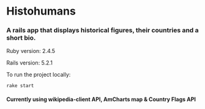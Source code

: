 # Histohumans

### A rails app that displays historical figures, their countries and a short bio.

Ruby version:
2.4.5

Rails version:
5.2.1

To run the project locally:

`rake start`

#### Currently using wikipedia-client API, AmCharts map & Country Flags API
